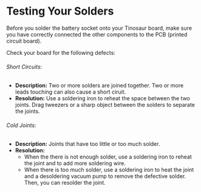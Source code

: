 # Testing Your Solders

Before you solder the battery socket onto your Tinosaur board, make sure you have correctly connected the other components to the PCB (printed circuit board).

Check your board for the following defects:
###### Short Circuits:
* **Description:**
	Two or more solders are joined together. Two or more leads touching can also cause a short ciruit.
*  **Resolution:**
	Use a soldering iron to reheat the space between the two joints. Drag tweezers or a sharp object between the solders to separate the joints.
    
###### Cold Joints:
* **Description:**
	Joints that have too little or too much solder.
* **Resolution:**
	* When the there is not enough solder, use a soldering iron to reheat the joint and to add more soldering wire.
	* When there is too much solder, use a soldering iron to heat the joint and a desoldering vacuum pump to remove the defective solder. Then, you can resolder the joint.
